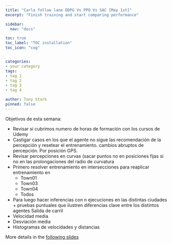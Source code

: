 ```yaml
---
title: "Carla follow lane DDPG Vs PPO Vs SAC [May 1st]"
excerpt: "Finish training and start comparing performance"

sidebar:
  nav: "docs"

toc: true
toc_label: "TOC installation"
toc_icon: "cog"


categories:
- your category
tags:
- tag 1
- tag 2
- tag 3
- tag 4

author: Tony Stark
pinned: false
---
```


Objetivos de esta semana:
* Revisar si cubrimos numero de horas de formación con los cursos de Udemy
* Castigar casos en los que el agente no sigue las recomendación de la percepción y resetear el entrenamiento. cambios abruptos de percepción. Por posición GPS.
* Revisar percepciones en curvas (sacar puntos no en posiciones fijas si no en las prolongaciones del radio de curvatura
* Primero resolver entrenamiento en intersecciones para reaplicar entrenamiento en  
  * Town01 
  * Town03 
  * Town04 
  * Todos
* Para luego hacer inferencias con n ejecuciones en las distintas ciudades + pruebas puntuales que ilustren diferencias clave entre los distintos agentes
Salida de carril
* Velocidad media
* Desviación media
* Histogramas de velocidades y distancias



More details in the [following slides](https://docs.google.com/presentation/d/1EWqvsI5ggBn5EkHcjDP_r8Bpi4tPirOgmyvsdzNBPcQ/edit?slide=id.g347779b8fc6_0_0#slide=id.g347779b8fc6_0_0)